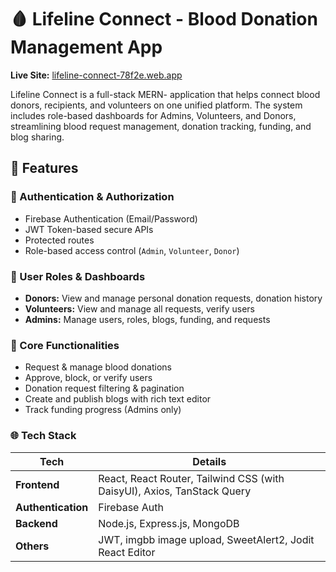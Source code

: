# 🩸 Lifeline Connect - Blood Donation Management App

**Live Site:** [lifeline-connect-78f2e.web.app](https://lifeline-connect-78f2e.web.app/)

Lifeline Connect is a full-stack MERN- application that helps connect blood donors, recipients, and volunteers on one unified platform. The system includes role-based dashboards for Admins, Volunteers, and Donors, streamlining blood request management, donation tracking, funding, and blog sharing.

## 🚀 Features

### 🔐 Authentication & Authorization

- Firebase Authentication (Email/Password)
- JWT Token-based secure APIs
- Protected routes
- Role-based access control (`Admin`, `Volunteer`, `Donor`)

### 👤 User Roles & Dashboards

- **Donors:** View and manage personal donation requests, donation history
- **Volunteers:** View and manage all requests, verify users
- **Admins:** Manage users, roles, blogs, funding, and requests

### 📝 Core Functionalities

- Request & manage blood donations
- Approve, block, or verify users
- Donation request filtering & pagination
- Create and publish blogs with rich text editor
- Track funding progress (Admins only)

### 🌐 Tech Stack

| Tech               | Details                                                                 |
| ------------------ | ----------------------------------------------------------------------- |
| **Frontend**       | React, React Router, Tailwind CSS (with DaisyUI), Axios, TanStack Query |
| **Authentication** | Firebase Auth                                                           |
| **Backend**        | Node.js, Express.js, MongoDB                                            |
| **Others**         | JWT, imgbb image upload, SweetAlert2, Jodit React Editor                |
